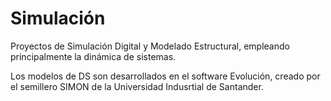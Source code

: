 # Simulación

Proyectos de Simulación Digital y Modelado Estructural, empleando principalmente la dinámica de sistemas.

Los modelos de DS son desarrollados en el software Evolución, creado por el semillero SIMON de la Universidad Indusrtial de Santander.
